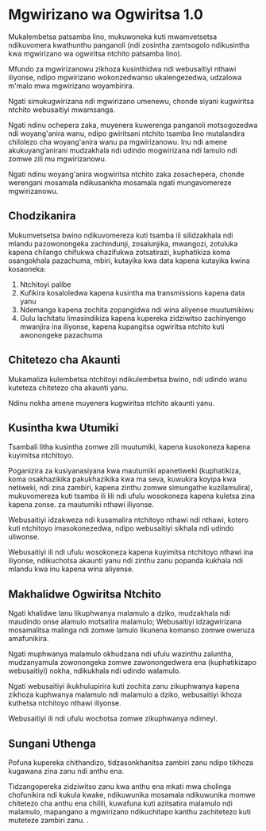 # Mgwirizano wa Ogwiritsa 1.0

Mukalembetsa patsamba lino, mukuwoneka kuti mwamvetsetsa ndikuvomera kwathunthu panganoli (ndi zosintha zamtsogolo ndikusintha kwa mgwirizano wa ogwiritsa ntchito patsamba lino).

Mfundo za mgwirizanowu zikhoza kusinthidwa ndi webusaitiyi nthawi iliyonse, ndipo mgwirizano wokonzedwanso ukalengezedwa, udzalowa m'malo mwa mgwirizano woyambirira.

Ngati simukugwirizana ndi mgwirizano umenewu, chonde siyani kugwiritsa ntchito webusaitiyi mwamsanga.

Ngati ndinu ochepera zaka, muyenera kuwerenga panganoli motsogozedwa ndi woyang'anira wanu, ndipo gwiritsani ntchito tsamba lino mutalandira chilolezo cha woyang'anira wanu pa mgwirizanowu. Inu ndi amene akukuyang’anirani mudzakhala ndi udindo mogwirizana ndi lamulo ndi zomwe zili mu mgwirizanowu.

Ngati ndinu woyang'anira wogwiritsa ntchito zaka zosachepera, chonde werengani mosamala ndikusankha mosamala ngati mungavomereze mgwirizanowu.

## Chodzikanira

Mukumvetsetsa bwino ndikuvomereza kuti tsamba ili silidzakhala ndi mlandu pazowonongeka zachindunji, zosalunjika, mwangozi, zotuluka kapena chilango chifukwa chazifukwa zotsatirazi, kuphatikiza koma osangokhala pazachuma, mbiri, kutayika kwa data kapena kutayika kwina kosaoneka:

1. Ntchitoyi palibe
1. Kufikira kosaloledwa kapena kusintha ma transmissions kapena data yanu
1. Ndemanga kapena zochita zopangidwa ndi wina aliyense muutumikiwu
1. Gulu lachitatu limasindikiza kapena kupereka zidziwitso zachinyengo mwanjira ina iliyonse, kapena kupangitsa ogwiritsa ntchito kuti awonongeke pazachuma

## Chitetezo cha Akaunti

Mukamaliza kulembetsa ntchitoyi ndikulembetsa bwino, ndi udindo wanu kuteteza chitetezo cha akaunti yanu.

Ndinu nokha amene muyenera kugwiritsa ntchito akaunti yanu.

## Kusintha kwa Utumiki

Tsambali litha kusintha zomwe zili muutumiki, kapena kusokoneza kapena kuyimitsa ntchitoyo.

Poganizira za kusiyanasiyana kwa mautumiki apanetiweki (kuphatikiza, koma osakhazikika pakukhazikika kwa ma seva, kuwukira koyipa kwa netiweki, ndi zina zambiri, kapena zinthu zomwe simungathe kuzilamulira), mukuvomereza kuti tsamba ili lili ndi ufulu wosokoneza kapena kuletsa zina kapena zonse. za mautumiki nthawi iliyonse.

Webusaitiyi idzakweza ndi kusamalira ntchitoyo nthawi ndi nthawi, kotero kuti ntchitoyo imasokonezedwa, ndipo webusaitiyi sikhala ndi udindo uliwonse.

Webusaitiyi ili ndi ufulu wosokoneza kapena kuyimitsa ntchitoyo nthawi ina iliyonse, ndikuchotsa akaunti yanu ndi zinthu zanu popanda kukhala ndi mlandu kwa inu kapena wina aliyense.

## Makhalidwe Ogwiritsa Ntchito

Ngati khalidwe lanu likuphwanya malamulo a dziko, mudzakhala ndi maudindo onse alamulo motsatira malamulo; Webusaitiyi idzagwirizana mosamalitsa malinga ndi zomwe lamulo likunena komanso zomwe oweruza amafunikira.

Ngati muphwanya malamulo okhudzana ndi ufulu wazinthu zaluntha, mudzanyamula zowonongeka zomwe zawonongedwera ena (kuphatikizapo webusaitiyi) nokha, ndikukhala ndi udindo walamulo.

Ngati webusaitiyi ikukhulupirira kuti zochita zanu zikuphwanya kapena zikhoza kuphwanya malamulo ndi malamulo a dziko, webusaitiyi ikhoza kuthetsa ntchitoyo nthawi iliyonse.

Webusaitiyi ili ndi ufulu wochotsa zomwe zikuphwanya ndimeyi.

## Sungani Uthenga

Pofuna kupereka chithandizo, tidzasonkhanitsa zambiri zanu ndipo tikhoza kugawana zina zanu ndi anthu ena.

Tidzangopereka zidziwitso zanu kwa anthu ena mkati mwa cholinga chofunikira ndi kukula kwake, ndikuwunika mosamala ndikuwunika momwe chitetezo cha anthu ena chilili, kuwafuna kuti azitsatira malamulo ndi malamulo, mapangano a mgwirizano ndikuchitapo kanthu zachitetezo kuti muteteze zambiri zanu. .

